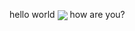 hello world <img src="https://devtron-public-asset.s3.us-east-2.amazonaws.com/images/elements/EnterpriseTag.svg" style="vertical-align: middle;"> how are you?


